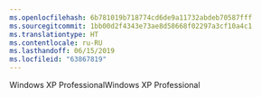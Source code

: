 ```yaml
---
ms.openlocfilehash: 6b781019b718774cd6de9a11732abdeb70587fff
ms.sourcegitcommit: 1bb00d2f4343e73ae8d58668f02297a3cf10a4c1
ms.translationtype: HT
ms.contentlocale: ru-RU
ms.lasthandoff: 06/15/2019
ms.locfileid: "63867819"
---
```

<span data-ttu-id="590f0-101">Windows XP Professional</span><span class="sxs-lookup"><span data-stu-id="590f0-101">Windows XP Professional</span></span>